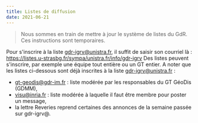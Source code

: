 ```yaml
---
title: Listes de diffusion
date: 2021-06-21
---
```


> Nous sommes en train de mettre à jour le système de listes du GdR. Ces instructions sont
temporaires.

Pour s'inscrire à la liste gdr-igrv@unistra.fr, il suffit de saisir son courriel là :
https://listes.u-strasbg.fr/sympa/unistra.fr/info/gdr-igrv
Des listes peuvent s'inscrire, par exemple une équipe tout entière ou un GT entier.
A noter que les listes ci-dessous sont déjà inscrites à la liste gdr-igrv@unistra.fr :
- gt-geodis@gdr-im.fr : liste modérée par les responsables du GT GéoDis (GDMM),
- visu@inria.fr : liste modérée à laquelle il faut être membre pour poster un message,
- la lettre Reveries reprend certaines des annonces de la semaine passée sur gdr-igrv@.
